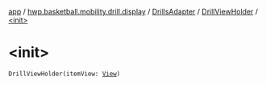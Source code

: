 [app](../../../index.md) / [hwp.basketball.mobility.drill.display](../../index.md) / [DrillsAdapter](../index.md) / [DrillViewHolder](index.md) / [&lt;init&gt;](.)

# &lt;init&gt;

`DrillViewHolder(itemView: `[`View`](https://developer.android.com/reference/android/view/View.html)`)`
